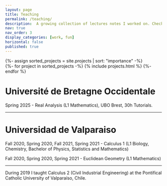 ```yaml
---
layout: page
title: Teaching
permalink: /teaching/
description:  A growing collection of lectures notes I worked on. Check them out!
nav: true
nav_order: 3
display_categories: [work, fun]
horizontal: false
published: true
---
```


<!-- pages/projects.md -->
<div class="projects">
<!-- Display projects without categories -->
  {%- assign sorted_projects = site.projects | sort: "importance" -%}
  <!-- Generate cards for each project -->
  <div class="grid">
    {%- for project in sorted_projects -%}
      {% include projects.html %}
    {%- endfor %}
  </div>
</div>


 <h1 style="font-size:2em; font-weight:bold;"> Université de Bretagne Occidentale </h1> 

Spring 2025	- Real Analysis (L1 Mathematics), UBO Brest, 30h Tutorials.


---
 
 <h1 style="font-size:2em; font-weight:bold;"> Universidad de Valparaiso </h1> 

 
  Fall 2020, Spring 2020, Fall 2021, Spring 2021 - Calculus 1 (L1 Biology, Chemistry, Bachelor of Physics, Statistics and Mathematics)
  
  Fall 2020, Spring 2020, Spring 2021 - Euclidean Geometry (L1 Mathematics)
  
---

 During 2019 I taught Calculus 2 (Civil Industrial Engineering) at the Pontifical Catholic University of Valparaíso, Chile.
